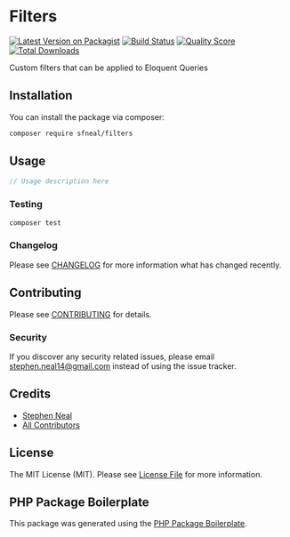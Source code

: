 # Filters

[![Latest Version on Packagist](https://img.shields.io/packagist/v/sfneal/filters.svg?style=flat-square)](https://packagist.org/packages/sfneal/filters)
[![Build Status](https://img.shields.io/travis/sfneal/filters/master.svg?style=flat-square)](https://travis-ci.org/sfneal/filters)
[![Quality Score](https://img.shields.io/scrutinizer/g/sfneal/filters.svg?style=flat-square)](https://scrutinizer-ci.com/g/sfneal/filters)
[![Total Downloads](https://img.shields.io/packagist/dt/sfneal/filters.svg?style=flat-square)](https://packagist.org/packages/sfneal/filters)

Custom filters that can be applied to Eloquent Queries

## Installation

You can install the package via composer:

```bash
composer require sfneal/filters
```

## Usage

``` php
// Usage description here
```

### Testing

``` bash
composer test
```

### Changelog

Please see [CHANGELOG](CHANGELOG.md) for more information what has changed recently.

## Contributing

Please see [CONTRIBUTING](CONTRIBUTING.md) for details.

### Security

If you discover any security related issues, please email stephen.neal14@gmail.com instead of using the issue tracker.

## Credits

- [Stephen Neal](https://github.com/sfneal)
- [All Contributors](../../contributors)

## License

The MIT License (MIT). Please see [License File](LICENSE.md) for more information.

## PHP Package Boilerplate

This package was generated using the [PHP Package Boilerplate](https://laravelpackageboilerplate.com).
